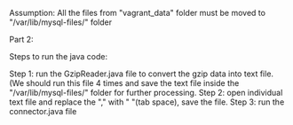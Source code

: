 Assumption:
All the files from "vagrant_data" folder must be moved to "/var/lib/mysql-files/" folder

Part 2:

Steps to run the java code:

Step 1: run the GzipReader.java file to convert the gzip data into text file. (We should run this file 4 times and save the text file inside the "/var/lib/mysql-files/" folder for further processing.
Step 2: open individual text file and replace the "," with "  "(tab space), save the file.
Step 3: run the connector.java file 
